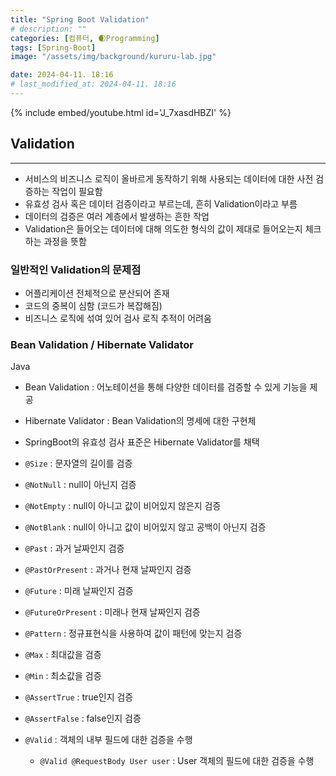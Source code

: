 ```yaml
---
title: "Spring Boot Validation"
# description: ""
categories: [컴퓨터, 🌒Programming]
tags: [Spring-Boot]
image: "/assets/img/background/kururu-lab.jpg"

date: 2024-04-11. 18:16
# last_modified_at: 2024-04-11. 18:16
---
```


{% include embed/youtube.html id='J_7xasdHBZI' %}

## Validation

---

- 서비스의 비즈니스 로직이 올바르게 동작하기 위해 사용되는 데이터에 대한 사전 검증하는 작업이 필요함
- 유효성 검사 혹은 데이터 검증이라고 부르는데, 흔히 Validation이라고 부름
- 데이터의 검증은 여러 계층에서 발생하는 흔한 작업
- Validation은 들어오는 데이터에 대해 의도한 형식의 값이 제대로 들어오는지 체크하는 과정을 뜻함

### 일반적인 Validation의 문제점

- 어플리케이션 전체적으로 분산되어 존재
- 코드의 중복이 심함 (코드가 복잡해짐)
- 비즈니스 로직에 섞여 있어 검사 로직 추적이 어려움

### Bean Validation / Hibernate Validator

Java  

- Bean Validation : 어노테이션을 통해 다양한 데이터를 검증할 수 있게 기능을 제공
- Hibernate Validator : Bean Validation의 명세에 대한 구현체

- SpringBoot의 유효성 검사 표준은 Hibernate Validator를 채택

- `@Size` : 문자열의 길이를 검증
- `@NotNull` : null이 아닌지 검증
- `@NotEmpty` : null이 아니고 값이 비어있지 않은지 검증
- `@NotBlank` : null이 아니고 값이 비어있지 않고 공백이 아닌지 검증

- `@Past` : 과거 날짜인지 검증
- `@PastOrPresent` : 과거나 현재 날짜인지 검증
- `@Future` : 미래 날짜인지 검증
- `@FutureOrPresent` : 미래나 현재 날짜인지 검증

- `@Pattern` : 정규표현식을 사용하여 값이 패턴에 맞는지 검증

- `@Max` : 최대값을 검증
- `@Min` : 최소값을 검증
- `@AssertTrue` : true인지 검증
- `@AssertFalse` : false인지 검증

- `@Valid` : 객체의 내부 필드에 대한 검증을 수행
  - `@Valid @RequestBody User user` : User 객체의 필드에 대한 검증을 수행
